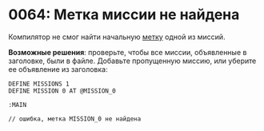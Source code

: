 # 0064: Метка миссии не найдена

Компилятор не смог найти начальную [метку](../../coding/data-types.md#metki) одной из миссий.

**Возможные решения**: проверьте, чтобы все миссии, объявленные в заголовке, были в файле. Добавьте пропущенную миссию, или уберите ее объявление из заголовка:

```text
DEFINE MISSIONS 1
DEFINE MISSION 0 AT @MISSION_0

:MAIN

// ошибка, метка MISSION_0 не найдена 
```

